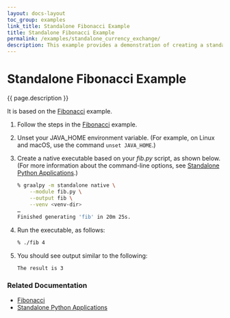 ```yaml
---
layout: docs-layout
toc_group: examples
link_title: Standalone Fibonacci Example
title: Standalone Fibonacci Example
permalink: /examples/standalone_currency_exchange/
description: This example provides a demonstration of creating a standalone executable from your Python application, using GraalVM Native Image.
---
```


# Standalone Fibonacci Example

{{ page.description }}

It is based on the [Fibonacci](/examples/fibonacci/) example.

1. Follow the steps in the [Fibonacci](/examples/fibonacci/) example.

2. Unset your JAVA_HOME environment variable. 
(For example, on Linux and macOS, use the command `unset JAVA_HOME`.)

3. Create a native executable based on your _fib.py_ script, as shown below.
(For more information about the command-line options, see [Standalone Python Applications](/reference/standalone-applications/).)

    ```bash
    % graalpy -m standalone native \
        --module fib.py \
        --output fib \
        --venv <venv-dir>
    …
    Finished generating 'fib' in 20m 25s.
    ```

4. Run the executable, as follows:

    ```bash
    % ./fib 4
    ```

5. You should see output similar to the following:

    ```
    The result is 3
    ```

### Related Documentation
* [Fibonacci](/examples/fibonacci/)
* [Standalone Python Applications](/reference/standalone-applications/)